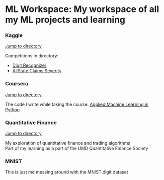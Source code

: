 # ML Workspace: My workspace of all my ML projects and learning

### Kaggle ###

[Jump to directory](kaggle)

Competitions in directory:
* [Digit Recognizer](kaggle/mnist)
* [AllState Claims Severity](kaggle/allstate)

### Coursera ###

[Jump to directory](coursera)

The code I write while taking the course:
[Applied Machine Learning in Python](https://www.coursera.org/learn/python-machine-learning)

### Quantitative Finance ###

[Jump to directory](quant)

My exploration of quantitative finance and trading algorithms <br>
Part of my learning as a part of the UMD Quantitative Finance Society

### MNIST ###

This is just me messing around with the MNIST digit dataset